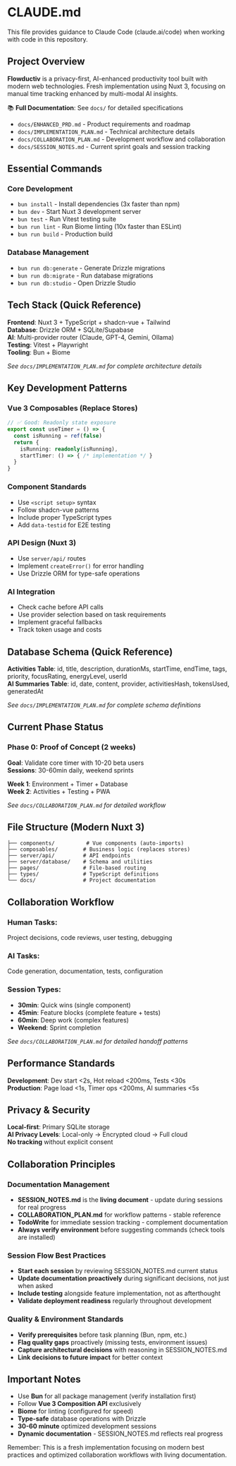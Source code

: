 # CLAUDE.md

This file provides guidance to Claude Code (claude.ai/code) when working with code in this repository.

## Project Overview

**Flowductiv** is a privacy-first, AI-enhanced productivity tool built with modern web technologies. Fresh implementation using Nuxt 3, focusing on manual time tracking enhanced by multi-modal AI insights.

📚 **Full Documentation**: See `docs/` for detailed specifications
- `docs/ENHANCED_PRD.md` - Product requirements and roadmap
- `docs/IMPLEMENTATION_PLAN.md` - Technical architecture details  
- `docs/COLLABORATION_PLAN.md` - Development workflow and collaboration
- `docs/SESSION_NOTES.md` - Current sprint goals and session tracking

## Essential Commands

### Core Development
- `bun install` - Install dependencies (3x faster than npm)
- `bun dev` - Start Nuxt 3 development server
- `bun test` - Run Vitest testing suite
- `bun run lint` - Run Biome linting (10x faster than ESLint)
- `bun run build` - Production build

### Database Management
- `bun run db:generate` - Generate Drizzle migrations
- `bun run db:migrate` - Run database migrations
- `bun run db:studio` - Open Drizzle Studio

## Tech Stack (Quick Reference)

**Frontend**: Nuxt 3 + TypeScript + shadcn-vue + Tailwind  
**Database**: Drizzle ORM + SQLite/Supabase  
**AI**: Multi-provider router (Claude, GPT-4, Gemini, Ollama)  
**Testing**: Vitest + Playwright  
**Tooling**: Bun + Biome  

*See `docs/IMPLEMENTATION_PLAN.md` for complete architecture details*

## Key Development Patterns

### Vue 3 Composables (Replace Stores)
```typescript
// ✅ Good: Readonly state exposure
export const useTimer = () => {
  const isRunning = ref(false)
  return {
    isRunning: readonly(isRunning),
    startTimer: () => { /* implementation */ }
  }
}
```

### Component Standards
- Use `<script setup>` syntax
- Follow shadcn-vue patterns
- Include proper TypeScript types
- Add `data-testid` for E2E testing

### API Design (Nuxt 3)
- Use `server/api/` routes
- Implement `createError()` for error handling
- Use Drizzle ORM for type-safe operations

### AI Integration
- Check cache before API calls
- Use provider selection based on task requirements
- Implement graceful fallbacks
- Track token usage and costs

## Database Schema (Quick Reference)

**Activities Table**: id, title, description, durationMs, startTime, endTime, tags, priority, focusRating, energyLevel, userId  
**AI Summaries Table**: id, date, content, provider, activitiesHash, tokensUsed, generatedAt  

*See `docs/IMPLEMENTATION_PLAN.md` for complete schema definitions*

## Current Phase Status

### Phase 0: Proof of Concept (2 weeks)
**Goal**: Validate core timer with 10-20 beta users  
**Sessions**: 30-60min daily, weekend sprints  

**Week 1**: Environment + Timer + Database  
**Week 2**: Activities + Testing + PWA  

*See `docs/COLLABORATION_PLAN.md` for detailed workflow*

## File Structure (Modern Nuxt 3)
```
├── components/          # Vue components (auto-imports)
├── composables/        # Business logic (replaces stores)
├── server/api/         # API endpoints
├── server/database/    # Schema and utilities
├── pages/              # File-based routing
├── types/              # TypeScript definitions
└── docs/               # Project documentation
```

## Collaboration Workflow

### Human Tasks: 
Project decisions, code reviews, user testing, debugging

### AI Tasks: 
Code generation, documentation, tests, configuration

### Session Types:
- **30min**: Quick wins (single component)
- **45min**: Feature blocks (complete feature + tests)  
- **60min**: Deep work (complex features)
- **Weekend**: Sprint completion

*See `docs/COLLABORATION_PLAN.md` for detailed handoff patterns*

## Performance Standards

**Development**: Dev start <2s, Hot reload <200ms, Tests <30s  
**Production**: Page load <1s, Timer ops <200ms, AI summaries <5s  

## Privacy & Security

**Local-first**: Primary SQLite storage  
**AI Privacy Levels**: Local-only → Encrypted cloud → Full cloud  
**No tracking** without explicit consent  

## Collaboration Principles

### Documentation Management
- **SESSION_NOTES.md** is the **living document** - update during sessions for real progress
- **COLLABORATION_PLAN.md** for workflow patterns - stable reference
- **TodoWrite** for immediate session tracking - complement documentation
- **Always verify environment** before suggesting commands (check tools are installed)

### Session Flow Best Practices  
- **Start each session** by reviewing SESSION_NOTES.md current status
- **Update documentation proactively** during significant decisions, not just when asked
- **Include testing** alongside feature implementation, not as afterthought
- **Validate deployment readiness** regularly throughout development

### Quality & Environment Standards
- **Verify prerequisites** before task planning (Bun, npm, etc.)
- **Flag quality gaps** proactively (missing tests, environment issues)
- **Capture architectural decisions** with reasoning in SESSION_NOTES.md
- **Link decisions to future impact** for better context

## Important Notes

- Use **Bun** for all package management (verify installation first)
- Follow **Vue 3 Composition API** exclusively  
- **Biome** for linting (configured for speed)
- **Type-safe** database operations with Drizzle
- **30-60 minute** optimized development sessions
- **Dynamic documentation** - SESSION_NOTES.md reflects real progress

Remember: This is a fresh implementation focusing on modern best practices and optimized collaboration workflows with living documentation.